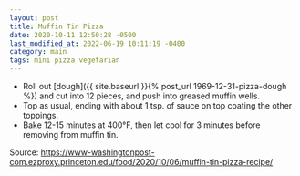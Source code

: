 ```yaml
---
layout: post
title: Muffin Tin Pizza
date: 2020-10-11 12:50:28 -0500
last_modified_at: 2022-06-19 10:11:19 -0400
category: main
tags: mini pizza vegetarian
---
```

* Roll out [dough]({{ site.baseurl }}{% post_url 1969-12-31-pizza-dough %}) and cut into 12 pieces, and push into greased muffin wells.
* Top as usual, ending with about 1 tsp. of sauce on top coating the other toppings.
* Bake 12-15 minutes at 400°F, then let cool for 3 minutes before removing from muffin tin.

Source: <https://www-washingtonpost-com.ezproxy.princeton.edu/food/2020/10/06/muffin-tin-pizza-recipe/>
